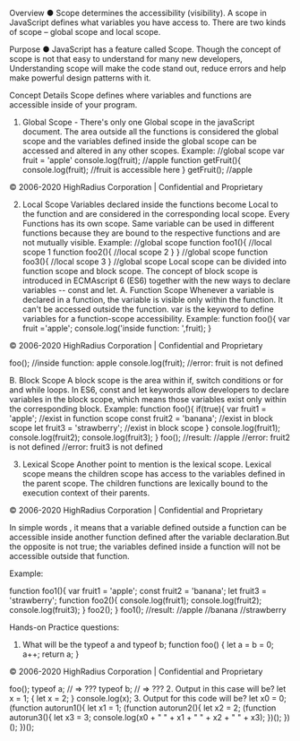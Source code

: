 Overview
● Scope determines the accessibility (visibility). A scope in JavaScript
defines what variables you have access to. There are two kinds of scope –
global scope and local scope.

Purpose
● JavaScript has a feature called Scope. Though the concept of scope is
not that easy to understand for many new developers, Understanding
scope will make the code stand out, reduce errors and help make
powerful design patterns with it.

Concept Details
Scope defines where variables and functions are accessible inside of your
program.
1. Global Scope - There's only one Global scope in the javaScript document.
The area outside all the functions is considered the global scope and the
variables defined inside the global scope can be accessed and altered in
any other scopes.
Example:
//global scope
var fruit = 'apple'
console.log(fruit); //apple
function getFruit(){
console.log(fruit); //fruit is accessible here
}
getFruit(); //apple

© 2006-2020 HighRadius Corporation | Confidential and Proprietary

2. Local Scope
Variables declared inside the functions become Local to the function and
are considered in the corresponding local scope. Every Functions has its
own scope. Same variable can be used in different functions because
they are bound to the respective functions and are not mutually visible.
Example:
//global scope
function foo1(){
//local scope 1
function foo2(){
//local scope 2
}
}
//global scope
function foo3(){
//local scope 3
}
//global scope
Local scope can be divided into function scope and block scope. The
concept of block scope is introduced in ECMAscript 6 (ES6) together with
the new ways to declare variables -- const and let.
A. Function Scope
Whenever a variable is declared in a function, the variable is visible
only within the function. It can't be accessed outside the function.
var is the keyword to define variables for a function-scope
accessibility.
Example:
function foo(){
var fruit ='apple';
console.log('inside function: ',fruit);
}

© 2006-2020 HighRadius Corporation | Confidential and Proprietary

foo(); //inside function: apple
console.log(fruit); //error: fruit is not defined

B. Block Scope
A block scope is the area within if, switch conditions or for and while
loops. In ES6, const and let keywords allow developers to declare
variables in the block scope, which means those variables exist only
within the corresponding block.
Example:
function foo(){
if(true){
var fruit1 = 'apple'; //exist in function scope
const fruit2 = 'banana'; //exist in block scope
let fruit3 = 'strawberry'; //exist in block scope
}
console.log(fruit1);
console.log(fruit2);
console.log(fruit3);
}
foo();
//result:
//apple
//error: fruit2 is not defined
//error: fruit3 is not defined

3. Lexical Scope
Another point to mention is the lexical scope. Lexical scope means the
children scope has access to the variables defined in the parent scope.
The children functions are lexically bound to the execution context of their
parents.

© 2006-2020 HighRadius Corporation | Confidential and Proprietary

In simple words , it means that a variable defined outside a function can
be accessible inside another function defined after the variable
declaration.But the opposite is not true; the variables defined inside a
function will not be accessible outside that function.

Example:

function foo1(){
var fruit1 = 'apple';
const fruit2 = 'banana';
let fruit3 = 'strawberry';
function foo2(){
console.log(fruit1);
console.log(fruit2);
console.log(fruit3);
}
foo2();
}
foo1();
//result:
//apple
//banana
//strawberry

Hands-on
Practice questions:
1. What will be the typeof a and typeof b;
function foo() {
let a = b = 0;
a++;
return a;
}

© 2006-2020 HighRadius Corporation | Confidential and Proprietary

foo();
typeof a; // => ???
typeof b; // => ???
2. Output in this case will be?
let x = 1;
{
let x = 2;
}
console.log(x);
3. Output for this code will be?
let x0 = 0;
(function autorun1(){
let x1 = 1;
(function autorun2(){
let x2 = 2;
(function autorun3(){
let x3 = 3;
console.log(x0 + " " + x1 + " " + x2 + " " + x3);
})();
})();
})();
